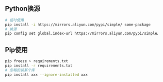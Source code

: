 <!-- 
title: Python基础
sort: 
--> 

## Python换源

```bash
# 临时使用
pip install -i https://mirrors.aliyun.com/pypi/simple/ some-package
# 换源
pip config set global.index-url https://mirrors.aliyun.com/pypi/simple/
```

## Pip使用
```bash
pip freeze > requirements.txt
pip install -r requirements.txt
# 忽略安装某个库
pip install xxx --ignore-installed xxx
```

